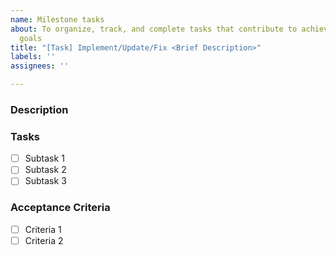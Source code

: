 ```yaml
---
name: Milestone tasks
about: To organize, track, and complete tasks that contribute to achieving milestone
  goals
title: "[Task] Implement/Update/Fix <Brief Description>"
labels: ''
assignees: ''

---
```


### **Description**
<!-- Provide a clear and concise description of the task. Explain what needs to be done and why it’s important. Use bullet points for enhanced readability if applicable. -->

### **Tasks**
<!-- Break the task into smaller, actionable subtasks. Use checkboxes to track progress. -->
- [ ] Subtask 1
- [ ] Subtask 2
- [ ] Subtask 3

### **Acceptance Criteria**
<!-- Define the conditions that must be met for this task to be considered complete. -->
- [ ] Criteria 1
- [ ] Criteria 2

<!-- Instructions for Contributors -->
<!-- 1. Select the relevant milestone for this task. -->
<!-- 2. Assign the issue to the appropriate team member or yourself. -->
<!-- 3. Add relevant labels (e.g., `bug`, `enhancement`, `documentation`, etc.) to categorize the issue. -->
